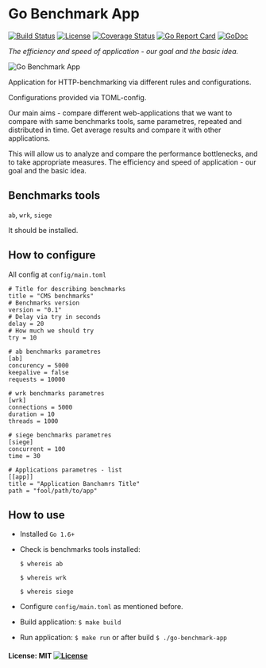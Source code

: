 # Go Benchmark App 
[![Build Status](https://travis-ci.org/mrLSD/go-benchmark-app.svg?branch=master)](https://travis-ci.org/mrLSD/go-benchmark-app)   [![License](http://img.shields.io/badge/license-mit-blue.svg?style=flat-square)](https://raw.githubusercontent.com/mrLSD/go-benchmark-app/master/LICENSE)  [![Coverage Status](https://coveralls.io/repos/github/mrLSD/go-benchmark-app/badge.svg?branch=master)](https://coveralls.io/github/mrLSD/go-benchmark-app?branch=master)  [![Go Report Card](https://goreportcard.com/badge/github.com/mrLSD/go-benchmark-app)](https://goreportcard.com/report/github.com/mrLSD/go-benchmark-app)  [![GoDoc](https://godoc.org/github.com/mrLSD/go-benchmark-app?status.png)](https://godoc.org/github.com/mrLSD/go-benchmark-app)

_The efficiency and speed of application - our goal and the basic idea._

![Go Benchmark App ](http://letzgro.net/wp-content/uploads/2016/01/banners-4.png)

Application for HTTP-benchmarking via different rules and configurations.

Configurations provided via TOML-config.

Our main aims - compare different web-applications 
that we want to compare with same benchmarks tools, 
same parametres, repeated and distributed in time.
Get average results and compare it with other applications.

This will allow us to analyze and compare the performance 
bottlenecks, and to take appropriate measures.
The efficiency and speed of application - our goal and the 
basic idea.

## Benchmarks tools 
`ab`, `wrk`, `siege`

It should be installed.

## How to configure
All config at `config/main.toml`

````
# Title for describing benchmarks
title = "CMS benchmarks"
# Benchmarks version
version = "0.1"
# Delay via try in seconds
delay = 20
# How much we should try
try = 10

# ab benchmarks parametres
[ab]
concurency = 5000
keepalive = false
requests = 10000

# wrk benchmarks parametres
[wrk]
connections = 5000
duration = 10
threads = 1000

# siege benchmarks parametres
[siege]
concurrent = 100
time = 30

# Applications parametres - list
[[app]]
title = "Application Banchamrs Title"
path = "fool/path/to/app"
````

## How to use
* Installed `Go 1.6+`
* Check is benchmarks tools installed:

	`$ whereis ab`
	
	`$ whereis wrk`
	
	`$ whereis siege` 
* Configure `config/main.toml` as mentioned before.
* Build application: `$ make build`
* Run application: `$ make run` or after build `$ ./go-benchmark-app`

#### License: MIT [![License](http://img.shields.io/badge/license-mit-blue.svg?style=flat-square)](https://raw.githubusercontent.com/mrLSD/go-benchmark-app/master/LICENSE)

